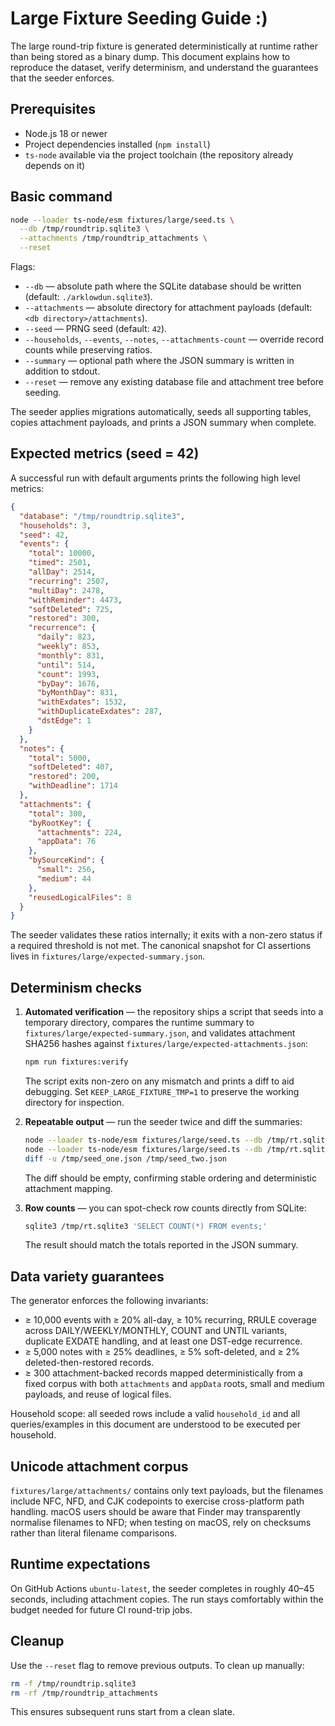 # Large Fixture Seeding Guide :)

The large round-trip fixture is generated deterministically at runtime rather than being stored as a binary dump. This document explains how to reproduce the dataset, verify determinism, and understand the guarantees that the seeder enforces.

## Prerequisites

- Node.js 18 or newer
- Project dependencies installed (`npm install`)
- `ts-node` available via the project toolchain (the repository already depends on it)

## Basic command

```bash
node --loader ts-node/esm fixtures/large/seed.ts \
  --db /tmp/roundtrip.sqlite3 \
  --attachments /tmp/roundtrip_attachments \
  --reset
```

Flags:

- `--db` — absolute path where the SQLite database should be written (default: `./arklowdun.sqlite3`).
- `--attachments` — absolute directory for attachment payloads (default: `<db directory>/attachments`).
- `--seed` — PRNG seed (default: `42`).
- `--households`, `--events`, `--notes`, `--attachments-count` — override record counts while preserving ratios.
- `--summary` — optional path where the JSON summary is written in addition to stdout.
- `--reset` — remove any existing database file and attachment tree before seeding.

The seeder applies migrations automatically, seeds all supporting tables, copies attachment payloads, and prints a JSON summary when complete.

## Expected metrics (seed = 42)

A successful run with default arguments prints the following high level metrics:

```json
{
  "database": "/tmp/roundtrip.sqlite3",
  "households": 3,
  "seed": 42,
  "events": {
    "total": 10000,
    "timed": 2501,
    "allDay": 2514,
    "recurring": 2507,
    "multiDay": 2478,
    "withReminder": 4473,
    "softDeleted": 725,
    "restored": 300,
    "recurrence": {
      "daily": 823,
      "weekly": 853,
      "monthly": 831,
      "until": 514,
      "count": 1993,
      "byDay": 1676,
      "byMonthDay": 831,
      "withExdates": 1532,
      "withDuplicateExdates": 287,
      "dstEdge": 1
    }
  },
  "notes": {
    "total": 5000,
    "softDeleted": 407,
    "restored": 200,
    "withDeadline": 1714
  },
  "attachments": {
    "total": 300,
    "byRootKey": {
      "attachments": 224,
      "appData": 76
    },
    "bySourceKind": {
      "small": 256,
      "medium": 44
    },
    "reusedLogicalFiles": 8
  }
}
```

The seeder validates these ratios internally; it exits with a non-zero status if a required threshold is not met. The canonical
snapshot for CI assertions lives in `fixtures/large/expected-summary.json`.

## Determinism checks

1. **Automated verification** — the repository ships a script that seeds into a temporary directory, compares the runtime
   summary to `fixtures/large/expected-summary.json`, and validates attachment SHA256 hashes against
   `fixtures/large/expected-attachments.json`:
   ```bash
   npm run fixtures:verify
   ```
   The script exits non-zero on any mismatch and prints a diff to aid debugging. Set `KEEP_LARGE_FIXTURE_TMP=1` to preserve the
   working directory for inspection.

2. **Repeatable output** — run the seeder twice and diff the summaries:
   ```bash
   node --loader ts-node/esm fixtures/large/seed.ts --db /tmp/rt.sqlite3 --attachments /tmp/rt_assets --reset > /tmp/seed_one.json
   node --loader ts-node/esm fixtures/large/seed.ts --db /tmp/rt.sqlite3 --attachments /tmp/rt_assets --reset > /tmp/seed_two.json
   diff -u /tmp/seed_one.json /tmp/seed_two.json
   ```
   The diff should be empty, confirming stable ordering and deterministic attachment mapping.

3. **Row counts** — you can spot-check row counts directly from SQLite:
   ```bash
   sqlite3 /tmp/rt.sqlite3 'SELECT COUNT(*) FROM events;'
   ```
   The result should match the totals reported in the JSON summary.

## Data variety guarantees

The generator enforces the following invariants:

- ≥ 10,000 events with ≥ 20% all-day, ≥ 10% recurring, RRULE coverage across DAILY/WEEKLY/MONTHLY, COUNT and UNTIL variants, duplicate EXDATE handling, and at least one DST-edge recurrence.
- ≥ 5,000 notes with ≥ 25% deadlines, ≥ 5% soft-deleted, and ≥ 2% deleted-then-restored records.
- ≥ 300 attachment-backed records mapped deterministically from a fixed corpus with both `attachments` and `appData` roots, small and medium payloads, and reuse of logical files.

Household scope: all seeded rows include a valid `household_id` and all queries/examples in this document are understood to be executed per household.

## Unicode attachment corpus

`fixtures/large/attachments/` contains only text payloads, but the filenames include NFC, NFD, and CJK codepoints to exercise cross-platform path handling. macOS users should be aware that Finder may transparently normalise filenames to NFD; when testing on macOS, rely on checksums rather than literal filename comparisons.

## Runtime expectations

On GitHub Actions `ubuntu-latest`, the seeder completes in roughly 40–45 seconds, including attachment copies. The run stays comfortably within the budget needed for future CI round-trip jobs.

## Cleanup

Use the `--reset` flag to remove previous outputs. To clean up manually:

```bash
rm -f /tmp/roundtrip.sqlite3
rm -rf /tmp/roundtrip_attachments
```

This ensures subsequent runs start from a clean slate.
